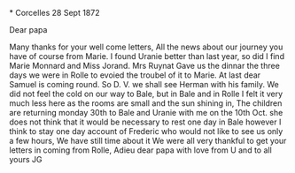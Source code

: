 <retour>* Corcelles 28 Sept 1872

Dear papa

Many thanks for your well come letters, All the news about our journey you have of course from Marie. I found Uranie better than last year, so did I find Marie Monnard and Miss Jorand. Mrs Ruynat Gave us the dinnar the three days we were in Rolle to evoied the troubel of it to Marie. At last dear Samuel is coming round. So D. V. we shall see Herman with his family. We did not feel the cold on our way to Bale, but in Bale and in Rolle I felt it very much less here as the rooms are small and the sun shining in, The children are returning monday 30th to Bale and Uranie with me on the 10th Oct. she does not think that it would be necessary to rest one day in Bale however I think to stay one day account of Frederic who would not like to see us only a few hours, We have still time about it We were all very thankful to get your letters in coming from Rolle, Adieu dear papa with love from U and to all
 yours JG
